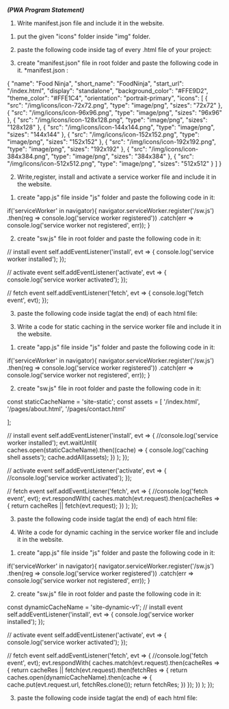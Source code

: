 *****(PWA Program Statement)*****

1. Write manifest.json file and include it in the website.

1) put the given "icons" folder inside "img" folder.

2) paste the following code inside <head> tag of every .html file of your project:

	<link rel="manifest" href="/manifest.json">

3) create "manifest.json" file in root folder and paste the following code in it.
*manifest.json :

{
  "name": "Food Ninja",
  "short_name": "FoodNinja",
  "start_url": "/index.html",
  "display": "standalone",
  "background_color": "#FFE9D2",
  "theme_color": "#FFE1C4",
  "orientation": "portrait-primary",
  "icons": [
    {
      "src": "/img/icons/icon-72x72.png",
      "type": "image/png",
      "sizes": "72x72"
    },
    {
      "src": "/img/icons/icon-96x96.png",
      "type": "image/png",
      "sizes": "96x96"
    },
    {
      "src": "/img/icons/icon-128x128.png",
      "type": "image/png",
      "sizes": "128x128"
    },
    {
      "src": "/img/icons/icon-144x144.png",
      "type": "image/png",
      "sizes": "144x144"
    },
    {
      "src": "/img/icons/icon-152x152.png",
      "type": "image/png",
      "sizes": "152x152"
    },
    {
      "src": "/img/icons/icon-192x192.png",
      "type": "image/png",
      "sizes": "192x192"
    },
    {
      "src": "/img/icons/icon-384x384.png",
      "type": "image/png",
      "sizes": "384x384"
    },
    {
      "src": "/img/icons/icon-512x512.png",
      "type": "image/png",
      "sizes": "512x512"
    }
  ]
}








2. Write,register, install and activate a service worker file and include it in the website.

1) create "app.js" file inside "js" folder and paste the following code in it:

if('serviceWorker' in navigator){
    navigator.serviceWorker.register('/sw.js')
      .then(reg => console.log('service worker registered'))
      .catch(err => console.log('service worker not registered', err));
  }

2) create "sw.js" file in root folder and paste the following code in it:

  // install event
  self.addEventListener('install', evt => {
    console.log('service worker installed');
  });
  
  // activate event
  self.addEventListener('activate', evt => {
    console.log('service worker activated');
  });
  
  // fetch event
  self.addEventListener('fetch', evt => {
    console.log('fetch event', evt);
  });
  

3) paste the following code inside <body> tag(at the end) of each html file:

	 <script src="/js/app.js"></script>












3. Write a code for static caching in the service worker file and include it in the website.

1) create "app.js" file inside "js" folder and paste the following code in it:

if('serviceWorker' in navigator){
    navigator.serviceWorker.register('/sw.js')
      .then(reg => console.log('service worker registered'))
      .catch(err => console.log('service worker not registered', err));
  }

2) create "sw.js" file in root folder and paste the following code in it:

const staticCacheName = 'site-static';
const assets = [
  '/index.html',
  '/pages/about.html',
  '/pages/contact.html'
  
];

// install event
self.addEventListener('install', evt => {
  //console.log('service worker installed');
  evt.waitUntil(
    caches.open(staticCacheName).then((cache) => {
      console.log('caching shell assets');
      cache.addAll(assets);
    })
  );
});

// activate event
self.addEventListener('activate', evt => {
  //console.log('service worker activated');
});

// fetch event
self.addEventListener('fetch', evt => {
  //console.log('fetch event', evt);
  evt.respondWith(
    caches.match(evt.request).then(cacheRes => {
      return cacheRes || fetch(evt.request);
    })
  );
});


3) paste the following code inside <body> tag(at the end) of each html file:

	 <script src="/js/app.js"></script>














4. Write a code for dynamic caching in the service worker file and include it in the website.

1) create "app.js" file inside "js" folder and paste the following code in it:

if('serviceWorker' in navigator){
    navigator.serviceWorker.register('/sw.js')
      .then(reg => console.log('service worker registered'))
      .catch(err => console.log('service worker not registered', err));
  }


2) create "sw.js" file in root folder and paste the following code in it:

const dynamicCacheName = 'site-dynamic-v1';
// install event
self.addEventListener('install', evt => {
  console.log('service worker installed');
});

// activate event
self.addEventListener('activate', evt => {
  console.log('service worker activated');
});

// fetch event
self.addEventListener('fetch', evt => {
  //console.log('fetch event', evt);
  evt.respondWith(
    caches.match(evt.request).then(cacheRes => {
      return cacheRes || fetch(evt.request).then(fetchRes => {
        return caches.open(dynamicCacheName).then(cache => {
          cache.put(evt.request.url, fetchRes.clone());
          return fetchRes;
        })
      });
    })
  );
});


3) paste the following code inside <body> tag(at the end) of each html file:

	 <script src="/js/app.js"></script>
